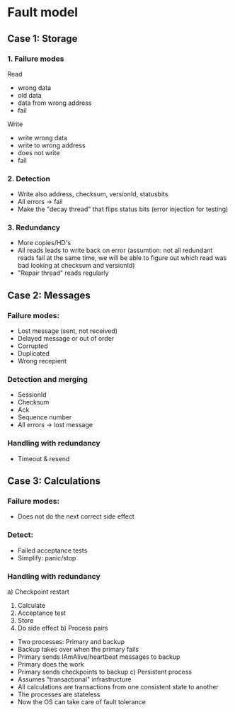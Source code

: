 # Fault model

## Case 1: Storage
### 1. Failure modes
Read
- wrong data
- old data
- data from wrong address
- fail

Write
- write wrong data
- write to wrong address
- does not write
- fail

### 2. Detection
- Write also address, checksum, versionId, statusbits
- All errors -> fail
- Make the "decay thread" that flips status bits (error injection for testing)

### 3. Redundancy
- More copies/HD's
- All reads leads to write back on error (assumtion: not all redundant reads fail at the same time, we will be able to figure out which read was bad looking at checksum and versionId)
- "Repair thread" reads regularly

## Case 2: Messages
### Failure modes:
- Lost message (sent, not received)
- Delayed message or out of order
- Corrupted
- Duplicated
- Wrong recepient

### Detection and merging
- SessionId
- Checksum
- Ack
- Sequence number
- All errors -> lost message

### Handling with redundancy
- Timeout & resend

## Case 3: Calculations
### Failure modes:
- Does not do the next correct side effect

### Detect:
- Failed acceptance tests
- Simplify: panic/stop

### Handling with redundancy
a) Checkpoint restart
  1. Calculate
  2. Acceptance test
  3. Store
  4. Do side effect
b) Process pairs
- Two processes: Primary and backup
- Backup takes over when the primary fails
- Primary sends IAmAlive/heartbeat messages to backup
- Primary does the work
- Primary sends checkpoints to backup
c) Persistent process
- Assumes "transactional" infrastructure
- All calculations are transactions from one consistent state to another
- The processes are stateless
- Now the OS can take care of fault tolerance
